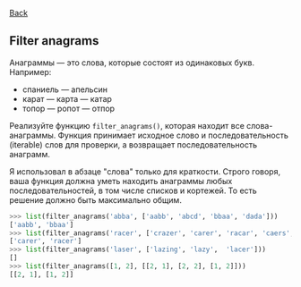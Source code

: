 [Back](../README.md)

## Filter anagrams

Анаграммы — это слова, которые состоят из одинаковых букв. Например:

- спаниель — апельсин
- карат — карта — катар
- топор — ропот — отпор

Реализуйте функцию `filter_anagrams()`, которая находит все слова-анаграммы.
Функция принимает исходное слово и последовательность (iterable) слов
для проверки, а возвращает последовательность анаграмм.

Я использовал в абзаце "слова" только для краткости. Строго говоря, ваша
функция должна уметь находить анаграммы любых последовательностей, в том числе
списков и кортежей. То есть решение должно быть максимально общим.

```python
>>> list(filter_anagrams('abba', ['aabb', 'abcd', 'bbaa', 'dada']))
['aabb', 'bbaa']
>>> list(filter_anagrams('racer', ['crazer', 'carer', 'racar', 'caers', 'racer']))
['carer', 'racer']
>>> list(filter_anagrams('laser', ['lazing', 'lazy',  'lacer']))
[]
>>> list(filter_anagrams([1, 2], [[2, 1], [2, 2], [1, 2]]))
[[2, 1], [1, 2]]
```
